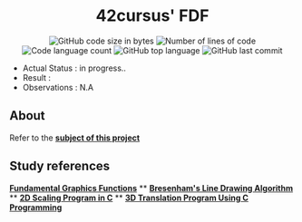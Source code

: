 <h1 align="center">
	42cursus' FDF
</h1>

<p align="center">
	<img alt="GitHub code size in bytes" src="https://img.shields.io/github/languages/code-size/paulasbia/fdf?color=blueviolet" />
	<img alt="Number of lines of code" src="https://img.shields.io/tokei/lines/github/paulasbia/fdf?color=blueviolet" />
	<img alt="Code language count" src="https://img.shields.io/github/languages/count/paulasbia/fdf?color=blue" />
	<img alt="GitHub top language" src="https://img.shields.io/github/languages/top/paulasbia/fdf?color=blue" />
	<img alt="GitHub last commit" src="https://img.shields.io/github/last-commit/paulasbia/fdf?color=brightgreen" />
</p>

- Actual Status : in progress..
- Result        : 
- Observations  : N.A

## About
Refer to the [**subject of this project**](https://github.com/paulasbia/fdf/blob/main/en.subject_fdf.pdf)

## Study references
[**Fundamental Graphics Functions**](https://www.thiyagaraaj.com/tutorials/computer-graphics-programs-using-c-programming/fundamental-graphics-functions)
**
[**Bresenham's Line Drawing Algorithm**](https://www.thiyagaraaj.com/tutorials/computer-graphics-programs-using-c-programming/3-bresenham-s-line-drawing-algorithm)
**
[**2D Scaling Program in C**](https://www.thiyagaraaj.com/tutorials/computer-graphics-programs-using-c-programming/2d-animation-computer-graphics-programs/1-2d-scaling-program-using-c-programming)
**
[**3D Translation Program Using C Programming**](https://www.thiyagaraaj.com/tutorials/computer-graphics-programs-using-c-programming/8-3d-animation-computer-graphics-programs/1-3d-translation-program-using-c-programming)
